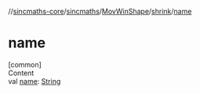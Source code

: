 //[sincmaths-core](../../../../index.md)/[sincmaths](../../index.md)/[MovWinShape](../index.md)/[shrink](index.md)/[name](name.md)



# name  
[common]  
Content  
val [name](name.md): [String](https://kotlinlang.org/api/latest/jvm/stdlib/kotlin/-string/index.html)  



